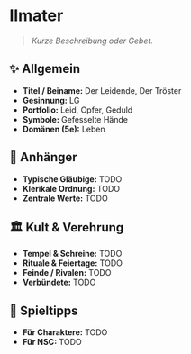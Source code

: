 # Ilmater

> *Kurze Beschreibung oder Gebet.*

## ✨ Allgemein
- **Titel / Beiname:** Der Leidende, Der Tröster
- **Gesinnung:** LG
- **Portfolio:** Leid, Opfer, Geduld
- **Symbole:** Gefesselte Hände
- **Domänen (5e):** Leben

## 🙏 Anhänger
- **Typische Gläubige:** TODO
- **Klerikale Ordnung:** TODO
- **Zentrale Werte:** TODO

## 🏛️ Kult & Verehrung
- **Tempel & Schreine:** TODO
- **Rituale & Feiertage:** TODO
- **Feinde / Rivalen:** TODO
- **Verbündete:** TODO

## 📖 Spieltipps
- **Für Charaktere:** TODO
- **Für NSC:** TODO
